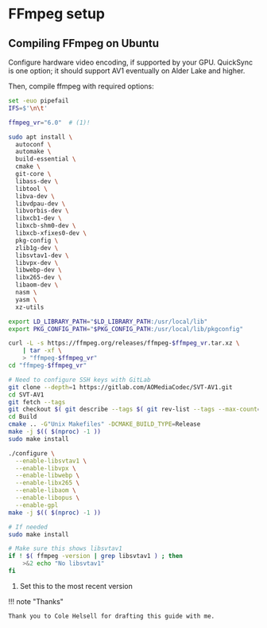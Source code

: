 <!--
SPDX-FileCopyrightText: Copyright 2017-2024, Douglas Myers-Turnbull
SPDX-PackageHomePage: https://dmyersturnbull.github.io
SPDX-License-Identifier: CC-BY-SA-4.0
-->

# FFmpeg setup

## Compiling FFmpeg on Ubuntu

Configure hardware video encoding, if supported by your GPU.
QuickSync is one option; it should support AV1 eventually on Alder Lake and higher.

Then, compile ffmpeg with required options:

```bash
set -euo pipefail
IFS=$'\n\t'

ffmpeg_vr="6.0"  # (1)!

sudo apt install \
  autoconf \
  automake \
  build-essential \
  cmake \
  git-core \
  libass-dev \
  libtool \
  libva-dev \
  libvdpau-dev \
  libvorbis-dev \
  libxcb1-dev \
  libxcb-shm0-dev \
  libxcb-xfixes0-dev \
  pkg-config \
  zlib1g-dev \
  libsvtav1-dev \
  libvpx-dev \
  libwebp-dev \
  libx265-dev \
  libaom-dev \
  nasm \
  yasm \
  xz-utils

export LD_LIBRARY_PATH="$LD_LIBRARY_PATH:/usr/local/lib"
export PKG_CONFIG_PATH="$PKG_CONFIG_PATH:/usr/local/lib/pkgconfig"

curl -L -s https://ffmpeg.org/releases/ffmpeg-$ffmpeg_vr.tar.xz \
    | tar -xf \
    > "ffmpeg-$ffmpeg_vr"
cd "ffmpeg-$ffmpeg_vr"

# Need to configure SSH keys with GitLab
git clone --depth=1 https://gitlab.com/AOMediaCodec/SVT-AV1.git
cd SVT-AV1
git fetch --tags
git checkout $( git describe --tags $( git rev-list --tags --max-count=1 ) )
cd Build
cmake .. -G"Unix Makefiles" -DCMAKE_BUILD_TYPE=Release
make -j $(( $(nproc) -1 ))
sudo make install

./configure \
  --enable-libsvtav1 \
  --enable-libvpx \
  --enable-libwebp \
  --enable-libx265 \
  --enable-libaom \
  --enable-libopus \
  --enable-gpl
make -j $(( $(nproc) -1 ))

# If needed
sudo make install

# Make sure this shows libsvtav1
if ! $( ffmpeg -version | grep libsvtav1 ) ; then
    >&2 echo "No libsvtav1"
fi
```

1. Set this to the most recent version

!!! note "Thanks"

    Thank you to Cole Helsell for drafting this guide with me.
